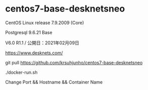 # centos7-base-desknetsneo
CentOS Linux release 7.9.2009 (Core)

Postgresql 9.6.21 Base

V6.0 R1.1 / 公開日：2021年02月09日

https://www.desknets.com/

git pull https://github.com/krsuhjunho/centos7-base-desknetsneo

./docker-run.sh

Change Port && Hostname && Container Name
